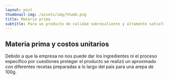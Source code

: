 ```yaml
---
layout: post
thumbnail-img: /assets/img/thumb.png
title: Materia prima
subtitle: Para un producto de calidad sobresaliente y altamente satisfactorio para el consumidor, es imprescindible contar con cierta selección de ingredientes.
---
```


## Materia prima y costos unitarios

Debido a que la empresa no nos puede dar los ingredientes ni el proceso especifico por cuestiones proteger el producto se realizó un aproximado con diferentes recetas preparadas a lo largo del país para una arepa de 100g.
<head>
    <title>Aligned Interspersed Images Example</title>
    <style>
        .image-list {
            display: flex;
            flex-wrap: wrap;
            justify-content: center;
        }

        .image-list li {
            flex-basis: calc(33.33% - 10px);
            margin: 5px;
            list-style-type: none;
            text-align: center;
        }

        .image-list li img {
            max-width: 100%;
            height: auto;
        }
    </style>
</head>
<body>
    <ul class="image-list">
        <li><img src="/Trabajo-final/assets/harina.png" alt="Image 1" style="width:150px;height:150px;" >
            <p>Harina de trigo</p>
        </li>
        <li><img src="/Trabajo-final/assets/queso.jpg" alt="Image 2" style="width:150px;height:150px;">
            <p>Queso</p>
        </li>
        <li><img src="/Trabajo-final/assets/azucar.jpg" alt="Image 3" style="width:150px;height:150px;">
            <p>Azucar</p>
        </li>
        <li><img src="/Trabajo-final/assets/mantequilla.jpg" alt="Image 4" style="width:150px;height:150px;" >
            <p>Mantequilla</p>
        </li>
        <li><img src="/Trabajo-final/assets/sal.jpeg" alt="Image 5" style="width:150px;height:150px;">
            <p>Sal</p>
        </li>
        <li><img src="/Trabajo-final/assets/agua.jpg" alt="Image 6" style="width:150px;height:150px;">
            <p>Agua</p>
        </li>
    </ul>
</body>
</html>

El producto se vende a 1800 COP cuando se vende por unidad y a 1200 cuando se vende al por mayor. Por lo que se puede observar una ganancia por unidad tanto al por mayor como por unidad. Según los integrantes de la empresa se vende aproximadamente un 50% de ventas al por mayor y 50% por unidad.

## Costos y ganancias de producción por dia
&nbsp;
Realizando los costos de producción teniendo los costos unitarios de la materia y teniendo en cuenta las proporciones y volumenes de producción se pueden obtener las ganancias brutas descontando los gastos de producción.
<body>
    <table>
        <tr>
            <th style="text-align: center">Dia de producción</th>
            <th style="text-align: center"> Costo total</th>
            <th style="text-align: center"> Ingresos por ventas</th>
            <th style="text-align: center"> Ganancias brutas</th>
        </tr>
        <tr>
            <td style="text-align: center">Lunes-Jueves</td>
            <td style="text-align: center">498.080 COP</td>
            <td style="text-align: center"> 750.000 COP</td>
            <td style="text-align: center"> 251.920 COP</td>
        </tr>
        <tr>
            <td style="text-align: center">Viernes</td>
            <td style="text-align: center">796.928 COP</td>
            <td style="text-align: center"> 1'200.000 COP</td>
            <td style="text-align: center"> 403.072 COP</td>
        </tr>
        <tr>
            <td style="text-align: center">Sábado-Domingo</td>
            <td style="text-align: center"> 996.160 COP</td>
            <td style="text-align: center"> 1'500.000 COP</td>
            <td style="text-align: center"> 503.840 COP</td>
        </tr>
    </table>
</body>










